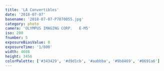 ```yaml
---
title: 'LA Convertibles'
date: '2018-07-07'
basename: '2018-07-07-P7070055.jpg'
category: photo
camera: 'OLYMPUS IMAGING CORP.   E-M5'
iso: 200
fnumber: 5
exposureBiasValue: 0
exposureTime: '1/800'
width: 4608
height: 3456
colorPalette: ['#343429', '#d9d1cb', '#aabbba', '#9b8469', '#8691a6']
---
```

